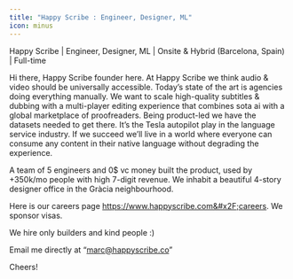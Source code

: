 ```yaml
---
title: "Happy Scribe : Engineer, Designer, ML"
icon: minus
---
```

Happy Scribe | Engineer, Designer, ML | Onsite &amp; Hybrid (Barcelona, Spain) | Full-time

Hi there, Happy Scribe founder here. At Happy Scribe we think audio &amp; video should be universally accessible. Today’s state of the art is agencies doing everything manually. We want to scale high-quality subtitles &amp; dubbing with a multi-player editing experience that combines sota ai with a global marketplace of proofreaders. Being product-led we have the datasets needed to get there. It’s the Tesla autopilot play in the language service industry. If we succeed we’ll live in a world where everyone can consume any content in their native language without degrading the experience.

A team of 5 engineers and 0$ vc money built the product, used by +350k&#x2F;mo people with high 7-digit revenue. We inhabit a beautiful 4-story designer office in the Gràcia neighbourhood.

Here is our careers page <a href="https:&#x2F;&#x2F;www.happyscribe.com&#x2F;careers" rel="nofollow">https:&#x2F;&#x2F;www.happyscribe.com&#x2F;careers</a>. We sponsor visas.

We hire only builders and kind people :)

Email me directly at “marc@happyscribe.co”

Cheers!
